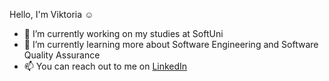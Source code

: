 Hello, I'm Viktoria :relaxed:

- 🔭 I’m currently working on my studies at SoftUni 
- 🌱 I’m currently learning more about Software Engineering and Software Quality Assurance
- 📫 You can reach out to me on [LinkedIn](https://www.linkedin.com/in/viktoria-valkova/)


